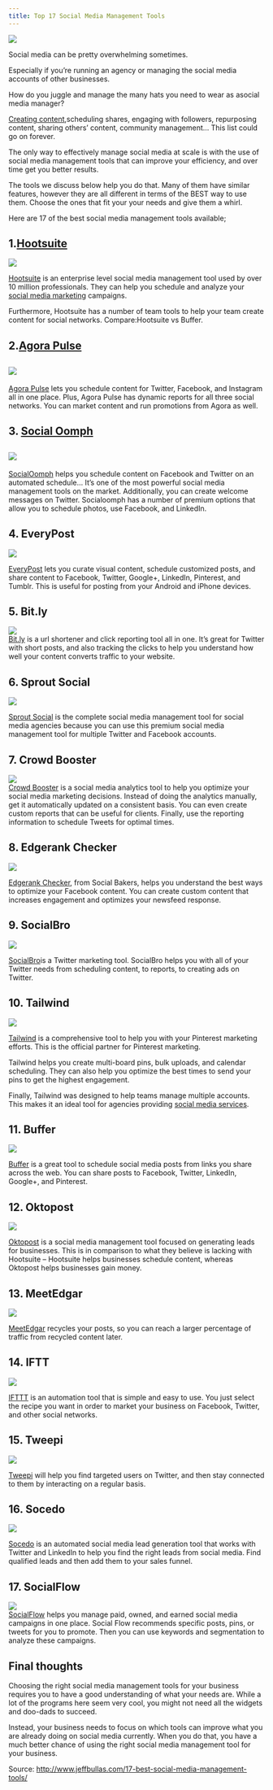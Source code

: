```yaml
---
title: Top 17 Social Media Management Tools
---
```


![](http://img1.tuicool.com/RnEbIzY.jpg)

Social media can be pretty overwhelming sometimes.

Especially if you’re running an agency or managing the social media accounts of other businesses.

How do you juggle and manage the many hats you need to wear as asocial media manager?

[Creating content](http://www.jeffbullas.com/6-ways-ignite-social-media-content-fire/),scheduling shares, engaging with followers, repurposing content, sharing others’ content, community management… This list could go on forever.

The only way to effectively manage social media at scale is with the use of social media management tools that can improve your efficiency, and over time get you better results.

The tools we discuss below help you do that. Many of them have similar features, however they are all different in terms of the BEST way to use them. Choose the ones that fit your your needs and give them a whirl.

Here are 17 of the best social media management tools available;

## 1.[Hootsuite](http://www.kqzyfj.com/click-8176960-11077646-1402697372000)

![](http://img0.tuicool.com/mamiymE.png!web)

[Hootsuite](http://www.kqzyfj.com/click-8176960-11077646-1402697372000) is an enterprise level social media management tool used by over 10 million professionals. They can help you schedule and analyze your [social media marketing](http://www.jeffbullas.com/0-top-social-media-marketing-trends-to-look-out-for-in-2017/) campaigns.

Furthermore, Hootsuite has a number of team tools to help your team create content for social networks. Compare:Hootsuite vs Buffer.

## 2.[Agora Pulse](http://bit.ly/agorapulsejeff)

## ![](http://img0.tuicool.com/jmYvMbe.png!web)

[Agora Pulse](http://bit.ly/agorapulsejeff) lets you schedule content for Twitter, Facebook, and Instagram all in one place. Plus, Agora Pulse has dynamic reports for all three social networks. You can market content and run promotions from Agora as well.

## 3. [Social Oomph](http://www.socialoomph.com/96979.html)

## ![](http://img0.tuicool.com/uQza6z2.png!web)

[SocialOomph](http://www.socialoomph.com/96979.html) helps you schedule content on Facebook and Twitter on an automated schedule… It’s one of the most powerful social media management tools on the market. Additionally, you can create welcome messages on Twitter. Socialoomph has a number of premium options that allow you to schedule photos, use Facebook, and LinkedIn.

## 4. EveryPost

![](http://img1.tuicool.com/a6V3IbE.png!web)

[EveryPost](https://itunes.apple.com/us/app/everypost-for-twitter-facebook/id572530903?mt=8) lets you curate visual content, schedule customized posts, and share content to Facebook, Twitter, Google+, LinkedIn, Pinterest, and Tumblr. This is useful for posting from your Android and iPhone devices.

## 5. Bit.ly

![](http://img0.tuicool.com/3Ar2uq3.png!web)  
[Bit.ly](http://bit.ly/) is a url shortener and click reporting tool all in one. It’s great for Twitter with short posts, and also tracking the clicks to help you understand how well your content converts traffic to your website.

## 6. Sprout Social

![](http://img2.tuicool.com/qURvArz.png!web)

[Sprout Social](https://sproutsocial.com/) is the complete social media management tool for social media agencies because you can use this premium social media management tool for multiple Twitter and Facebook accounts.  
  
## 7. Crowd Booster  
![](http://img1.tuicool.com/eIBrUbR.png!web)  
[Crowd Booster](http://crowdbooster.com/) is a social media analytics tool to help you optimize your social media marketing decisions. Instead of doing the analytics manually, get it automatically updated on a consistent basis. You can even create custom reports that can be useful for clients. Finally, use the reporting information to schedule Tweets for optimal times.

## 8. Edgerank Checker

![](http://img2.tuicool.com/RBJV7nr.png)

[Edgerank Checker](https://www.socialbakers.com/edgerankchecker/), from Social Bakers, helps you understand the best ways to optimize your Facebook content. You can create custom content that increases engagement and optimizes your newsfeed response.

## 9. SocialBro

![](http://img0.tuicool.com/Fzy6Rjv.png)

[SocialBro](http://www.socialbro.com/)is a Twitter marketing tool. SocialBro helps you with all of your Twitter needs from scheduling content, to reports, to creating ads on Twitter.

## 10. Tailwind

![](http://img2.tuicool.com/f67RZ3n.png)

[Tailwind](https://www.tailwindapp.com/) is a comprehensive tool to help you with your Pinterest marketing efforts. This is the official partner for Pinterest marketing.

Tailwind helps you create multi-board pins, bulk uploads, and calendar scheduling. They can also help you optimize the best times to send your pins to get the highest engagement.

Finally, Tailwind was designed to help teams manage multiple accounts. This makes it an ideal tool for agencies providing [social media services](http://www.shoutagency.com.au/social-media-agency/).

## 11. Buffer

![](http://img0.tuicool.com/eYbMf2F.png)

[Buffer](https://buffer.com/) is a great tool to schedule social media posts from links you share across the web. You can share posts to Facebook, Twitter, LinkedIn, Google+, and Pinterest.

## 12. Oktopost

![](http://img2.tuicool.com/zyAbYbe.png)

[Oktopost](http://www.oktopost.com/) is a social media management tool focused on generating leads for businesses. This is in comparison to what they believe is lacking with Hootsuite – Hootsuite helps businesses schedule content, whereas Oktopost helps businesses gain money.

## 13. MeetEdgar

![](http://img1.tuicool.com/2emiayi.png)

[MeetEdgar](http://meetedgar.com/) recycles your posts, so you can reach a larger percentage of traffic from recycled content later.

## 14. IFTT

![](http://img2.tuicool.com/jEVrAnr.png)

[IFTTT](https://ifttt.com/recipes) is an automation tool that is simple and easy to use. You just select the recipe you want in order to market your business on Facebook, Twitter, and other social networks.

## 15. Tweepi

![](http://img2.tuicool.com/nUR7Rvv.png)

[Tweepi](http://tweepi.com/) will help you find targeted users on Twitter, and then stay connected to them by interacting on a regular basis.

## 16. Socedo

![](http://img1.tuicool.com/nMvQVzi.png)

[Socedo](http://www.socedo.com/) is an automated social media lead generation tool that works with Twitter and LinkedIn to help you find the right leads from social media. Find qualified leads and then add them to your sales funnel.

## 17. SocialFlow

![](http://img1.tuicool.com/jmYjiqB.png)  
[SocialFlow](http://www.socialflow.com/) helps you manage paid, owned, and earned social media campaigns in one place. Social Flow recommends specific posts, pins, or tweets for you to promote. Then you can use keywords and segmentation to analyze these campaigns.

## Final thoughts

Choosing the right social media management tools for your business requires you to have a good understanding of what your needs are. While a lot of the programs here seem very cool, you might not need all the widgets and doo-dads to succeed.

Instead, your business needs to focus on which tools can improve what you are already doing on social media currently. When you do that, you have a much better chance of using the right social media management tool for your business.

Source: http://www.jeffbullas.com/17-best-social-media-management-tools/ 

